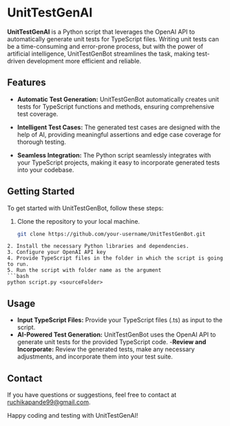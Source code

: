 # UnitTestGenAI

**UnitTestGenAI** is a Python script that leverages the OpenAI API to automatically generate unit tests for TypeScript files. 
Writing unit tests can be a time-consuming and error-prone process, but with the power of artificial intelligence, UnitTestGenBot streamlines the task, making test-driven development more efficient and reliable.

## Features

- **Automatic Test Generation:** UnitTestGenBot automatically creates unit tests for TypeScript functions and methods, ensuring comprehensive test coverage.

- **Intelligent Test Cases:** The generated test cases are designed with the help of AI, providing meaningful assertions and edge case coverage for thorough testing.

- **Seamless Integration:** The Python script seamlessly integrates with your TypeScript projects, making it easy to incorporate generated tests into your codebase.

## Getting Started

To get started with UnitTestGenBot, follow these steps:

1. Clone the repository to your local machine.

   ```bash
   git clone https://github.com/your-username/UnitTestGenBot.git
```
2. Install the necessary Python libraries and dependencies.
3. Configure your OpenAI API key
4. Provide TypeScript files in the folder in which the script is going to run.
5. Run the script with folder name as the argument
```bash
python script.py <sourceFolder>
```

## Usage
- **Input TypeScript Files:** Provide your TypeScript files (.ts) as input to the script.
- **AI-Powered Test Generation:** UnitTestGenBot uses the OpenAI API to generate unit tests for the provided TypeScript code.
-**Review and Incorporate:** Review the generated tests, make any necessary adjustments, and incorporate them into your test suite.

## Contact
If you have questions or suggestions, feel free to contact at ruchikapande99@gmail.com.

Happy coding and testing with UnitTestGenAI!
